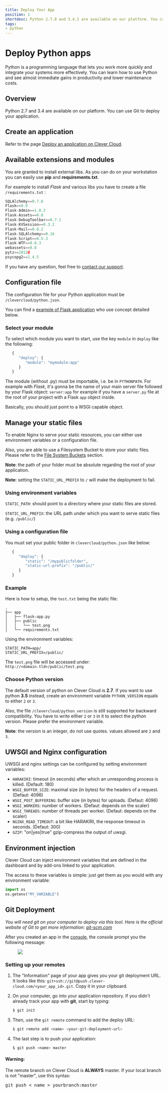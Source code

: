 ```yaml
---
title: Deploy Your App
position: 1
shortdesc: Python 2.7.8 and 3.4.1 are available on our platform. You can use Git to deploy your application.
tags:
- python
---
```


# Deploy Python apps

Python is a programming language that lets you work more quickly and integrate your systems more effectively.
You can learn how to use Python and see almost immediate gains in productivity and lower maintenance costs.


## Overview

Python 2.7 and 3.4 are available on our platform. You can use Git to deploy your application.


## Create an application

Refer to the page [Deploy an application on Clever Cloud](/doc/clever-cloud-overview/add-application/).

## Available extensions and modules

You are granted to install external libs. As you can do on your workstation you can easily use **pip** and **requirements.txt**.

For example to install *Flask* and various libs you have to create a file `/requirements.txt` :

```javascript
SQLAlchemy==0.7.8
Flask==0.9
Flask-Admin==1.0.2
Flask-Assets==0.8
Flask-DebugToolbar==0.7.1
Flask-KVSession==0.3.2
Flask-Mail==0.8.2
Flask-SQLAlchemy==0.16
Flask-Script==0.5.3
Flask-WTF==0.8.3
webassets==0.8
pytz==2012d
psycopg2==2.4.5
```

If you have any question, feel free to [contact our support](https://www.clever-cloud.com/doc/get-help/support/).


## Configuration file

The configuration file for your Python application must be `/clevercloud/python.json`.

You can find a [example of Flask application](/doc/python/python-flask-sample-app/) who use concept detailed below.


### Select your module

To select which module you want to start, use the key `module` in `deploy` like the following:

```haskell
   {
      "deploy": {
         "module": "mymodule:app"
      }
   }
```

The module (without .py) must be importable, i.e. be in `PYTHONPATH`. For example with *Flask*, it's gonna be the name of
your main server file followed by your Flask object: `server:app` for example if you have a `server.py` file at the root
of your project with a Flask `app` object inside.

Basically, you should just point to a WSGI capable object.


## Manage your static files

To enable Nginx to serve your static resources, you can either use environment variables or a configuration file.

Also, you are able to use a Filesystem Bucket to store your static files. Please refer to the
[File System Buckets](/doc/addons/clever-cloud-addons/#fs-buckets-file-system-with-persistance/) section.

**Note**: the path of your folder must be absolute regarding the root of your application.

**Note**: setting the `STATIC_URL_PREFIX` to `/` will make the deployment to fail.

### Using environment variables

`STATIC_PATH`: should point to a directory where your static files are stored.

`STATIC_URL_PREFIX`: the URL path under which you want to serve static files (e.g. `/public/`)

### Using a configuration file

You must set your public folder in `clevercloud/python.json` like below:

```haskell
   {
      "deploy": {
         "static": "/mypublicfolder",
         "static-url-prefix": "/public/"
      }
   }
```

### Example

Here is how to setup, the `test.txt` being the static file:
```
.
├── app
│   ├── flask-app.py
│   ├── public
│   │   └── test.png
│   └── requirements.txt
```

Using the environment variables:
```
STATIC_PATH=app/
STATIC_URL_PREFIX=/public/
```

The `test.png` file will be accessed under: `http://<domain.tld>/public/test.png`

### Choose Python version

The default version of python on Clever Cloud is **2.7**. If you want to use python **3.5** instead,
create an environment variable `PYTHON_VERSION` equals to either `2` or `3`.

Also, the file `/clevercloud/python_version` is still supported for backward compatibility.
You have to write either `2` or `3` in it to select the python version. Please prefer the environment variable.

**Note**: the version is an integer, do not use quotes. values allowed are `2` and `3`.

## UWSGI and Nginx configuration

UWSGI and nginx settings can be configured by setting environment variables:

 - `HARAKIRI`: timeout (in seconds) after which an unresponding process is killed. (Default: 180)
 - `WSGI_BUFFER_SIZE`: maximal size (in bytes) for the headers of a request. (Defaut: 4096)
 - `WSGI_POST_BUFFERING`: buffer size (in bytes) for uploads. (Defaut: 4096)
 - `WSGI_WORKERS`: number of workers. (Defaut: depends on the scaler)
 - `WSGI_THREADS`: number of threads per worker. (Defaut: depends on the scaler)
 - `NGINX_READ_TIMEOUT`: a bit like HARAKIRI, the response timeout in seconds. (Defaut: 300)
 - `GZIP`: "on|yes|true" gzip-compress the output of uwsgi.

## Environment injection

Clever Cloud can inject environment variables that are defined in the dashboard and by add-ons linked to your application.

The access to these variables is simple: just get them as you would with any environment variable:

```python
import os
os.getenv("MY_VARIABLE")
```


## Git Deployment

*You will need git on your computer to deploy via this tool. Here is the official website of Git to get more
information: [git-scm.com](http://git-scm.com)*

After you created an app in the [console](https://console.clever-cloud.com), the console prompt you the following message:

<figure class="cc-content-img">
  <img src="/doc/assets/images/newgitapp.png"/>
</figure>


### Setting up your remotes

1. The "Information" page of your app gives you your git deployment URL. It looks like this:
``git+ssh://git@push.clever-cloud.com/<your_app_id>.git``. Copy it in your clipboard.

2. On your computer, go into your application repository. 
If you didn't already track your app with **git**, start by typing:

    ```bash
    $ git init
    ```

3. Then, use the `git remote` command to add the deploy URL:

    ```bash
    $ git remote add <name> <your-git-deployment-url>
    ```

4. The last step is to push your application:

    ```bash
    $ git push <name> master
    ```

<div class="alert alert-hot-problems">
<h4>Warning:</h4>
  <p>The remote branch on Clever Cloud is <strong>ALWAYS</strong> master. If your local branch is not "master", use this syntax:</p>
  <pre>git push < name > yourbranch:master</pre>
</div>
